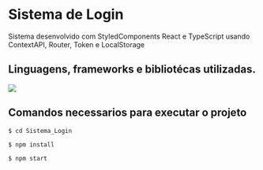 <h1 text-align="center">Sistema de Login</h1>
Sistema desenvolvido com StyledComponents React e TypeScript usando ContextAPI, Router, Token e LocalStorage

## Linguagens, frameworks e bibliotécas utilizadas.
  
<p >
  <a href="https://skillicons.dev">
    <img src="https://skillicons.dev/icons?i=ts,react,styledcomponents" />
  </a>
</p>
          
## Comandos necessarios para executar o projeto  
```
$ cd Sistema_Login
```
```
$ npm install
```
```
$ npm start
```
